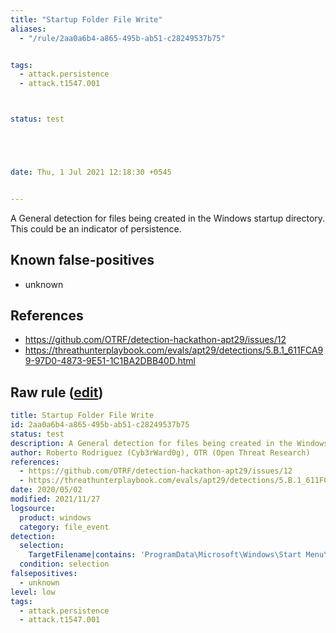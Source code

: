 ```yaml
---
title: "Startup Folder File Write"
aliases:
  - "/rule/2aa0a6b4-a865-495b-ab51-c28249537b75"


tags:
  - attack.persistence
  - attack.t1547.001



status: test





date: Thu, 1 Jul 2021 12:18:30 +0545


---
```


A General detection for files being created in the Windows startup directory. This could be an indicator of persistence.

<!--more-->


## Known false-positives

* unknown



## References

* https://github.com/OTRF/detection-hackathon-apt29/issues/12
* https://threathunterplaybook.com/evals/apt29/detections/5.B.1_611FCA99-97D0-4873-9E51-1C1BA2DBB40D.html


## Raw rule ([edit](https://github.com/SigmaHQ/sigma/edit/master/rules/windows/file_event/file_event_win_startup_folder_file_write.yml))
```yaml
title: Startup Folder File Write
id: 2aa0a6b4-a865-495b-ab51-c28249537b75
status: test
description: A General detection for files being created in the Windows startup directory. This could be an indicator of persistence.
author: Roberto Rodriguez (Cyb3rWard0g), OTR (Open Threat Research)
references:
  - https://github.com/OTRF/detection-hackathon-apt29/issues/12
  - https://threathunterplaybook.com/evals/apt29/detections/5.B.1_611FCA99-97D0-4873-9E51-1C1BA2DBB40D.html
date: 2020/05/02
modified: 2021/11/27
logsource:
  product: windows
  category: file_event
detection:
  selection:
    TargetFilename|contains: 'ProgramData\Microsoft\Windows\Start Menu\Programs\StartUp'
  condition: selection
falsepositives:
  - unknown
level: low
tags:
  - attack.persistence
  - attack.t1547.001

```
